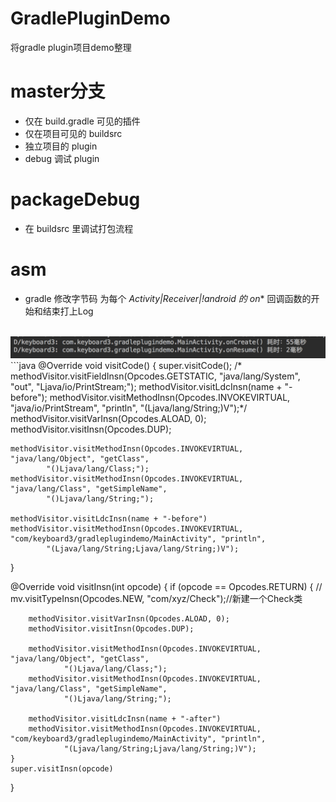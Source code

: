 # GradlePluginDemo
将gradle plugin项目demo整理

# master分支
- 仅在 build.gradle 可见的插件
- 仅在项目可见的 buildsrc
- 独立项目的 plugin
- debug 调试 plugin
# packageDebug
- 在 buildsrc 里调试打包流程
# asm
- gradle 修改字节码
为每个 *Activity|*Receiver|!android* 的 on** 回调函数的开始和结束打上Log
<br>
<img src="images/out1.png" width="600">
<br>
```java
@Override
void visitCode() {
    super.visitCode();
    /* methodVisitor.visitFieldInsn(Opcodes.GETSTATIC, "java/lang/System", "out",
             "Ljava/io/PrintStream;");
     methodVisitor.visitLdcInsn(name + "-before");
     methodVisitor.visitMethodInsn(Opcodes.INVOKEVIRTUAL, "java/io/PrintStream", "println",
             "(Ljava/lang/String;)V");*/
    methodVisitor.visitVarInsn(Opcodes.ALOAD, 0);
    methodVisitor.visitInsn(Opcodes.DUP);
    
    methodVisitor.visitMethodInsn(Opcodes.INVOKEVIRTUAL, "java/lang/Object", "getClass",
            "()Ljava/lang/Class;");
    methodVisitor.visitMethodInsn(Opcodes.INVOKEVIRTUAL, "java/lang/Class", "getSimpleName",
            "()Ljava/lang/String;");
    
    methodVisitor.visitLdcInsn(name + "-before")
    methodVisitor.visitMethodInsn(Opcodes.INVOKEVIRTUAL, "com/keyboard3/gradleplugindemo/MainActivity", "println",
            "(Ljava/lang/String;Ljava/lang/String;)V");
}

@Override
void visitInsn(int opcode) {
    if (opcode == Opcodes.RETURN) {
        // mv.visitTypeInsn(Opcodes.NEW, "com/xyz/Check");//新建一个Check类

        methodVisitor.visitVarInsn(Opcodes.ALOAD, 0);
        methodVisitor.visitInsn(Opcodes.DUP);

        methodVisitor.visitMethodInsn(Opcodes.INVOKEVIRTUAL, "java/lang/Object", "getClass",
                "()Ljava/lang/Class;");
        methodVisitor.visitMethodInsn(Opcodes.INVOKEVIRTUAL, "java/lang/Class", "getSimpleName",
                "()Ljava/lang/String;");

        methodVisitor.visitLdcInsn(name + "-after")
        methodVisitor.visitMethodInsn(Opcodes.INVOKEVIRTUAL, "com/keyboard3/gradleplugindemo/MainActivity", "println",
                "(Ljava/lang/String;Ljava/lang/String;)V");
    }
    super.visitInsn(opcode)
}
```
